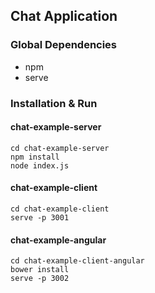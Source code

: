 ## Chat Application
### Global Dependencies
- npm
- serve
### Installation & Run
#### chat-example-server
```
cd chat-example-server
npm install
node index.js
```
#### chat-example-client
```
cd chat-example-client
serve -p 3001
```
#### chat-example-angular
```
cd chat-example-client-angular
bower install
serve -p 3002
```
